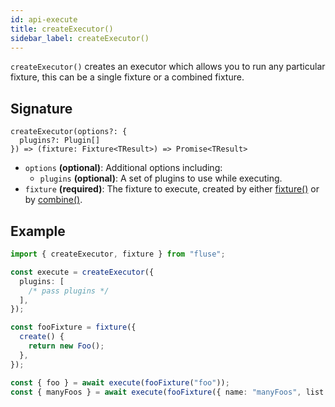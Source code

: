 ```yaml
---
id: api-execute
title: createExecutor()
sidebar_label: createExecutor()
---
```


`createExecutor()` creates an executor which allows you to run any particular fixture, this can be a single fixture or a combined fixture.

## Signature

```
createExecutor(options?: {
  plugins?: Plugin[]
}) => (fixture: Fixture<TResult>) => Promise<TResult>
```

- `options` **(optional)**: Additional options including:
  - `plugins` **(optional)**: A set of plugins to use while executing.
- `fixture` **(required)**: The fixture to execute, created by either [fixture()](./api-fixture.md) or by [combine()](./api-combine.md).

## Example

```typescript
import { createExecutor, fixture } from "fluse";

const execute = createExecutor({
  plugins: [
    /* pass plugins */
  ],
});

const fooFixture = fixture({
  create() {
    return new Foo();
  },
});

const { foo } = await execute(fooFixture("foo"));
const { manyFoos } = await execute(fooFixture({ name: "manyFoos", list: 10 }));
```
